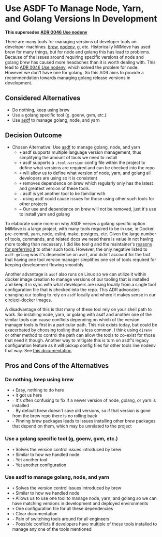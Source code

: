 # Use ASDF To Manage Node, Yarn, and Golang Versions In Development

**This supersedes [ADR 0046 Use nodenv](0046-use-nodenv.md)**

There are many tools for managing versions of developer tools on developer machines. [brew](https://brew.sh/), [nodenv](https://github.com/nodenv/nodenv), [g](https://github.com/stefanmaric/g), etc. Historically MilMove has used brew for many things, but for node and golang this has lead to problems. Because of the issues around requiring specific versions of node and golang brew has caused more headaches than it is worth dealing with. This lead to [ADR 0046 Use nodenv](0046-use-nodenv.md), which solved the problem for node. However we don't have one for golang. So this ADR aims to provide a recommendation towards managing golang release versions in development.

## Considered Alternatives

* Do nothing, keep using brew
* Use a golang specific tool (g, goenv, gvm, etc.)
* Use [asdf](https://asdf-vm.com/) to manage golang, node, and yarn

## Decision Outcome

* Chosen Alternative: Use [asdf](https://asdf-vm.com/) to manage golang, node, and yarn
  * `+` asdf supports multiple language version management, thus simplifying the amount of tools we need to install
  * `+` asdf supports a `.tool-version` config file within the project to define what versions are required and can be checked into the repo
  * `+` will allow us to define what version of node, yarn, and golang all developers are using so it is consistent
  * `+` removes dependence on brew which regularly only has the latest and greatest version of these tools.
  * `-` asdf is yet another tool to be familiar with
  * `-` using asdf could cause issues for those using other such tools for other projects
  * `=` Our use and dependence on brew will not be removed, just it's use to install yarn and golang

To elaborate some more on why ASDF verses a golang specific option. MilMove is a large project, with many tools required to be in use, ie Docker, pre-commit, yarn, node, eslint, make, postgres, etc. Given the large number of tools, commands, and related docs we need there is value in not having more tooling than necessary. I did like tool [g](https://github.com/stefanmaric/g) and the maintainer's [reasons for preferring it](https://github.com/stefanmaric/g#the-alternatives-and-why-i-prefer-g) to other such tools. However, the only negative listed to `asdf-golang` was it's dependence on `asdf`, and didn't account for the fact that having one tool version manager simplifies one set of tools required for keeping development flowing smoothly.

Another advantage is `asdf` also runs on Linux so we can utilize it within docker image creation to manage versions of our tooling that is installed and keep it in sync with what developers are using locally from a single tool configuration file that is checked into the repo. This ADR advocates changing our tooling to rely on `asdf` locally and where it makes sense in our [circleci-docker](https://github.com/transcom/circleci-docker) images.

A disadvantage of this is that many of these tool rely on your shell path to work. So installing node, yarn, or golang with asdf and another one of the similar tools can cause conflicts depending on which of the version manager tools is first in a particular path. This risk exists today, but could be exacerbated by choosing tooling that is less common. I think using `direnv` or other method to control the path can allow the tools to co-exist for those that need it though. Another way to mitigate this is turn on asdf's legacy configuration feature as it will pickup config files for other tools line nodenv that way. See [this documentation](https://asdf-vm.com/#/core-configuration?id=homeasdfrc)

## Pros and Cons of the Alternatives

### Do nothing, keep using brew

* `+` Easy, nothing to do here
* `+` It got us here
* `-` It's often confusing to fix if a newer version of node, golang, or yarn is installed
* `-` By default brew doesn't save old versions, so if that version is gone from the brew repo there is no rolling back
* `-` Pinning brew packages leads to issues installing other brew packages that depend on them, which may be unrelated to the project

### Use a golang specific tool (g, goenv, gvm, etc.)

* `+` Solves the version control issues introduced by brew
* `+` Similar to how we handled node
* `-` Yet another tool
* `-` Yet another configuration

### Use asdf to manage golang, node, and yarn

* `+` Solves the version control issues introduced by brew
* `+` Similar to how we handled node
* `+` Allows us to use one tool to manage node, yarn, and golang so we can have matching versions in development and deployed environments
* `+` One configuration file for all these dependencies
* `+` Clear documentation
* `-` Pain of switching tools around for all engineers
* `-` Possible conflicts if developers have multiple of these tools installed to manage any one of the tools mentioned

